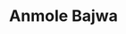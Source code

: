 ---
path: '/team/anmole-bajwa'
title: 'Anmole Bajwa'
image: '/team/anmole-bajwa.jpg'
jobtitle: 'Event Coordinator'
order: 10
team: 
email: 'anmoleb.bajwa@mail.utoronto.ca'
linkedinurl: 'https://www.linkedin.com/in/anmole-bajwa-529982149/'
---